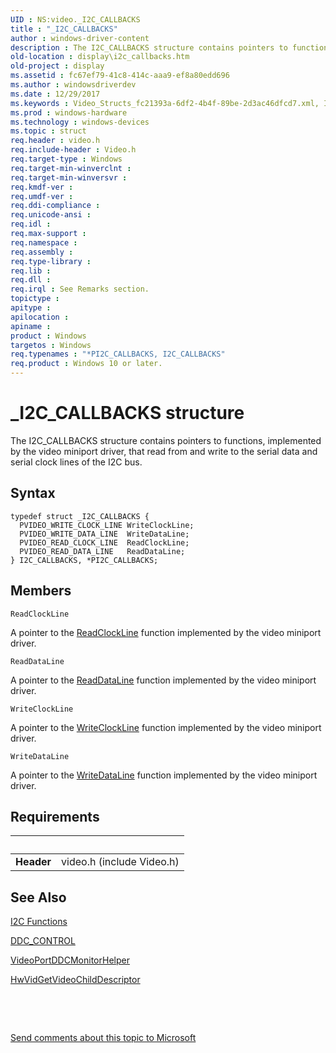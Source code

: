 ```yaml
---
UID : NS:video._I2C_CALLBACKS
title : "_I2C_CALLBACKS"
author : windows-driver-content
description : The I2C_CALLBACKS structure contains pointers to functions, implemented by the video miniport driver, that read from and write to the serial data and serial clock lines of the I2C bus.
old-location : display\i2c_callbacks.htm
old-project : display
ms.assetid : fc67ef79-41c8-414c-aaa9-ef8a80edd696
ms.author : windowsdriverdev
ms.date : 12/29/2017
ms.keywords : Video_Structs_fc21393a-6df2-4b4f-89be-2d3ac46dfcd7.xml, I2C_CALLBACKS structure [Display Devices], video/I2C_CALLBACKS, *PI2C_CALLBACKS, I2C_CALLBACKS, PI2C_CALLBACKS, PI2C_CALLBACKS structure pointer [Display Devices], _I2C_CALLBACKS, video/PI2C_CALLBACKS, display.i2c_callbacks
ms.prod : windows-hardware
ms.technology : windows-devices
ms.topic : struct
req.header : video.h
req.include-header : Video.h
req.target-type : Windows
req.target-min-winverclnt : 
req.target-min-winversvr : 
req.kmdf-ver : 
req.umdf-ver : 
req.ddi-compliance : 
req.unicode-ansi : 
req.idl : 
req.max-support : 
req.namespace : 
req.assembly : 
req.type-library : 
req.lib : 
req.dll : 
req.irql : See Remarks section.
topictype : 
apitype : 
apilocation : 
apiname : 
product : Windows
targetos : Windows
req.typenames : "*PI2C_CALLBACKS, I2C_CALLBACKS"
req.product : Windows 10 or later.
---
```


# _I2C_CALLBACKS structure
The I2C_CALLBACKS structure contains pointers to functions, implemented by the video miniport driver, that read from and write to the serial data and serial clock lines of the I2C bus.

## Syntax
````
typedef struct _I2C_CALLBACKS {
  PVIDEO_WRITE_CLOCK_LINE WriteClockLine;
  PVIDEO_WRITE_DATA_LINE  WriteDataLine;
  PVIDEO_READ_CLOCK_LINE  ReadClockLine;
  PVIDEO_READ_DATA_LINE   ReadDataLine;
} I2C_CALLBACKS, *PI2C_CALLBACKS;
````

## Members


`ReadClockLine`

A pointer to the <a href="..\video\nc-video-pvideo_read_clock_line.md">ReadClockLine</a> function implemented by the video miniport driver.

`ReadDataLine`

A pointer to the <a href="..\video\nc-video-pvideo_read_data_line.md">ReadDataLine</a> function implemented by the video miniport driver.

`WriteClockLine`

A pointer to the <a href="..\video\nc-video-pvideo_write_clock_line.md">WriteClockLine</a> function implemented by the video miniport driver.

`WriteDataLine`

A pointer to the <a href="..\video\nc-video-pvideo_write_data_line.md">WriteDataLine</a> function implemented by the video miniport driver.


## Requirements
| &nbsp; | &nbsp; |
| ---- |:---- |
| **Header** | video.h (include Video.h) |

## See Also

<a href="https://msdn.microsoft.com/library/windows/hardware/ff567383">I2C Functions</a>

<a href="..\video\ns-video-_ddc_control.md">DDC_CONTROL</a>

<a href="..\video\nf-video-videoportddcmonitorhelper.md">VideoPortDDCMonitorHelper</a>

<a href="..\video\nc-video-pvideo_hw_get_child_descriptor.md">HwVidGetVideoChildDescriptor</a>

 

 

<a href="mailto:wsddocfb@microsoft.com?subject=Documentation%20feedback [display\display]:%20I2C_CALLBACKS structure%20 RELEASE:%20(12/29/2017)&amp;body=%0A%0APRIVACY STATEMENT%0A%0AWe use your feedback to improve the documentation. We don't use your email address for any other purpose, and we'll remove your email address from our system after the issue that you're reporting is fixed. While we're working to fix this issue, we might send you an email message to ask for more info. Later, we might also send you an email message to let you know that we've addressed your feedback.%0A%0AFor more info about Microsoft's privacy policy, see http://privacy.microsoft.com/en-us/default.aspx." title="Send comments about this topic to Microsoft">Send comments about this topic to Microsoft</a>